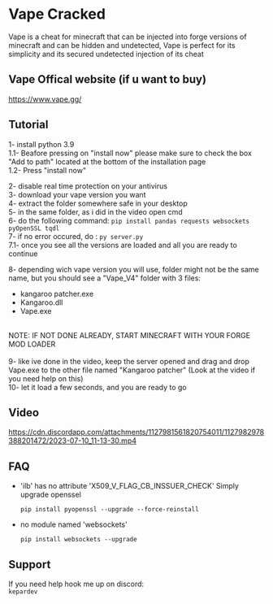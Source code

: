 
# Vape Cracked

Vape is a cheat for minecraft that can be injected into forge versions of minecraft and can be hidden and undetected, Vape is perfect for its simplicity and its secured undetected injection of its cheat

## Vape Offical website (if u want to buy)
https://www.vape.gg/

## Tutorial

1- install python 3.9 </br>
1.1- Beafore pressing on "install now" please make sure to check the box "Add to path" located at the bottom of the installation page</br>
1.2- Press "install now"</br>

2- disable real time protection on your antivirus </br>
3- download your vape version you want</br>
4- extract the folder somewhere safe in your desktop</br>
5- in the same folder, as i did in the video open cmd</br>
6- do the following command: `pip install pandas requests websockets pyOpenSSL tqdl`</br>
7- if no error occured, do : `py server.py`</br>
7.1- once you see all the versions are loaded and all you are ready to continue</br>

8- depending wich vape version you will use, folder might not be the same name, but you should see a "Vape_V4" folder with 3 files:</br>
- kangaroo patcher.exe</br>
- Kangaroo.dll</br>
- Vape.exe</br>
</br>
NOTE: IF NOT DONE ALREADY, START MINECRAFT WITH YOUR FORGE MOD LOADER</br>
</br>
9- like ive done in the video, keep the server opened and drag and drop Vape.exe to the other file named "Kangaroo patcher" (Look at the video if you need help on this)</br>
10- let it load a few seconds, and you are ready to go</br>

## Video
https://cdn.discordapp.com/attachments/1127981561820754011/1127982978388201472/2023-07-10_11-13-30.mp4

## FAQ
- 'ilb' has no attribute 'X509_V_FLAG_CB_INSSUER_CHECK'
  Simply upgrade openssel
  ```
  pip install pyopenssl --upgrade --force-reinstall
  ```
- no module named 'websockets'
  ```
  pip install websockets --upgrade
  ```


## Support
If you need help hook me up on discord: </br>
`kepardev`
